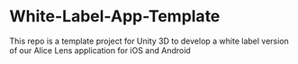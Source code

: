 # White-Label-App-Template
This repo is a template project for Unity 3D to develop a white label version of our Alice Lens application for iOS and Android
